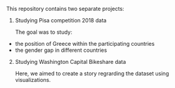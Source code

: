 This repository contains two separate projects:

1) Studying Pisa competition 2018 data
   
   The goal was to study:
- the position of Greece within the participating countries
- the gender gap in different countries

2) Studying Washington Capital Bikeshare data
   
   Here, we aimed to create a story regrarding the dataset using visualizations.
